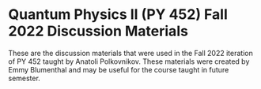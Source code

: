 # Quantum Physics II (PY 452) Fall 2022 Discussion Materials

These are the discussion materials that were used in the Fall 2022 iteration of PY 452 taught by Anatoli Polkovnikov.
These materials were created by Emmy Blumenthal and may be useful for the course taught in future semester.
